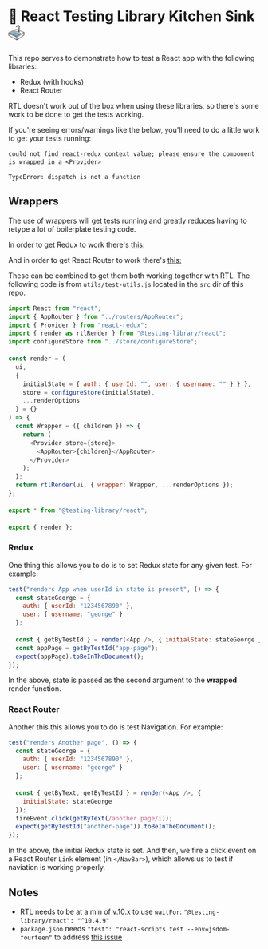 # 🐙 React Testing Library Kitchen Sink ![sink](./src/images/sink_32.png)

This repo serves to demonstrate how to test a React app with the following libraries:

- Redux (with hooks)
- React Router

RTL doesn't work out of the box when using these libraries, so there's some work to be done to get the tests working.

If you're seeing errors/warnings like the below, you'll need to do a little work to get your tests running:

```console
could not find react-redux context value; please ensure the component is wrapped in a <Provider>
```

```console
TypeError: dispatch is not a function

```

## Wrappers

The use of wrappers will get tests running and greatly reduces having to retype a lot of boilerplate testing code.

In order to get Redux to work there's [this:](https://testing-library.com/docs/example-react-redux)

And in order to get React Router to work there's [this:](https://testing-library.com/docs/example-react-router)

These can be combined to get them both working together with RTL. The following code is from `utils/test-utils.js` located in the `src` dir of this repo.

```js
import React from "react";
import { AppRouter } from "../routers/AppRouter";
import { Provider } from "react-redux";
import { render as rtlRender } from "@testing-library/react";
import configureStore from "../store/configureStore";

const render = (
  ui,
  {
    initialState = { auth: { userId: "", user: { username: "" } } },
    store = configureStore(initialState),
    ...renderOptions
  } = {}
) => {
  const Wrapper = ({ children }) => {
    return (
      <Provider store={store}>
        <AppRouter>{children}</AppRouter>
      </Provider>
    );
  };
  return rtlRender(ui, { wrapper: Wrapper, ...renderOptions });
};

export * from "@testing-library/react";

export { render };
```

### Redux

One thing this allows you to do is to set Redux state for any given test. For example:

```js
test("renders App when userId in state is present", () => {
  const stateGeorge = {
    auth: { userId: "1234567890" },
    user: { username: "george" }
  };

  const { getByTestId } = render(<App />, { initialState: stateGeorge });
  const appPage = getByTestId("app-page");
  expect(appPage).toBeInTheDocument();
});
```

In the above, state is passed as the second argument to the **wrapped** render function.

### React Router

Another this this allows you to do is test Navigation. For example:

```js
test("renders Another page", () => {
  const stateGeorge = {
    auth: { userId: "1234567890" },
    user: { username: "george" }
  };

  const { getByText, getByTestId } = render(<App />, {
    initialState: stateGeorge
  });
  fireEvent.click(getByText(/another page/i));
  expect(getByTestId("another-page")).toBeInTheDocument();
});
```

In the above, the initial Redux state is set. And then, we fire a click event on a React Router `Link` element (in `</NavBar>`), which allows us to test if naviation is working properly.

## Notes

- RTL needs to be at a min of v.10.x to use `waitFor`: `"@testing-library/react": "^10.4.9"`
- `package.json` needs `"test": "react-scripts test --env=jsdom-fourteen"` to address [this issue](https://github.com/testing-library/react-testing-library/issues/662)
